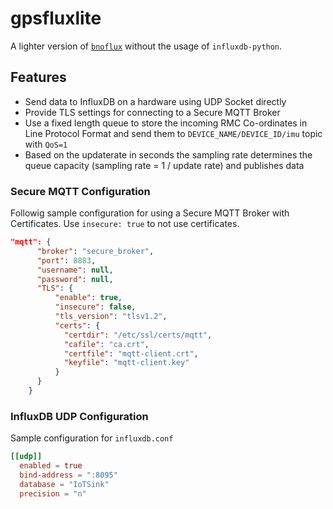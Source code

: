 # gpsfluxlite

A lighter version of [`bnoflux`](https://github.com/iotfablab/bnoflux) without the usage of `influxdb-python`.

## Features

- Send data to InfluxDB on a hardware using UDP Socket directly
- Provide TLS settings for connecting to a Secure MQTT Broker
- Use a fixed length queue to store the incoming RMC Co-ordinates in Line Protocol Format and send them to `DEVICE_NAME/DEVICE_ID/imu` topic
  with `QoS=1`
- Based on the updaterate in seconds the sampling rate determines the queue capacity (sampling rate = 1 / update rate) and publishes data


### Secure MQTT Configuration

Followig sample configuration for using a Secure MQTT Broker with Certificates. Use `insecure: true` to not use certificates.

```json
"mqtt": {
      "broker": "secure_broker",
      "port": 8883,
      "username": null,
      "password": null,
      "TLS": {
          "enable": true,
          "insecure": false,
          "tls_version": "tlsv1.2",
          "certs": {
            "certdir": "/etc/ssl/certs/mqtt",
            "cafile": "ca.crt",
            "certfile": "mqtt-client.crt",
            "keyfile": "mqtt-client.key"
          }
      }
    }
```

### InfluxDB UDP Configuration

Sample configuration for `influxdb.conf`

```toml
[[udp]]
  enabled = true
  bind-address = ":8095"
  database = "IoTSink"
  precision = "n"
```